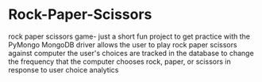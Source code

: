 # Rock-Paper-Scissors
rock paper scissors game- just a short fun project to get practice with the PyMongo MongoDB driver
allows the user to play rock paper scissors against computer
the user's choices are tracked in the database to change the frequency that the computer chooses rock, paper, or scissors in response to user choice analytics
